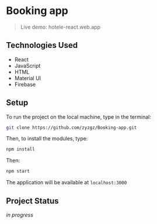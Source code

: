 # Booking app

> Live demo: hotele-react.web.app

## Technologies Used

- React
- JavaScript
- HTML
- Material UI
- Firebase

## Setup

To run the project on the local machine, type in the terminal:

```bash
git clone https://github.com/zyzgz/Booking-app.git
```

Then, to install the modules, type:

```bash
npm install
```

Then:

```bash
npm start
```

The application will be available at `localhost:3000`

## Project Status

_in progress_
